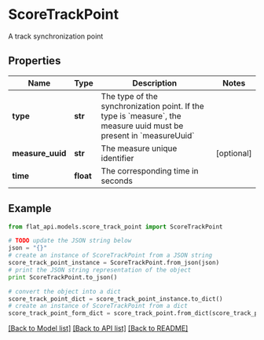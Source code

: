 # ScoreTrackPoint

A track synchronization point

## Properties

Name | Type | Description | Notes
------------ | ------------- | ------------- | -------------
**type** | **str** | The type of the synchronization point. If the type is &#x60;measure&#x60;, the measure uuid must be present in &#x60;measureUuid&#x60; | 
**measure_uuid** | **str** | The measure unique identifier | [optional] 
**time** | **float** | The corresponding time in seconds | 

## Example

```python
from flat_api.models.score_track_point import ScoreTrackPoint

# TODO update the JSON string below
json = "{}"
# create an instance of ScoreTrackPoint from a JSON string
score_track_point_instance = ScoreTrackPoint.from_json(json)
# print the JSON string representation of the object
print ScoreTrackPoint.to_json()

# convert the object into a dict
score_track_point_dict = score_track_point_instance.to_dict()
# create an instance of ScoreTrackPoint from a dict
score_track_point_form_dict = score_track_point.from_dict(score_track_point_dict)
```
[[Back to Model list]](../README.md#documentation-for-models) [[Back to API list]](../README.md#documentation-for-api-endpoints) [[Back to README]](../README.md)


